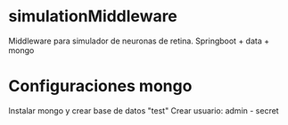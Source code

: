 # simulationMiddleware
Middleware para simulador de neuronas de retina. Springboot + data + mongo

# Configuraciones mongo
Instalar mongo y crear base de datos "test"
Crear usuario: admin - secret
